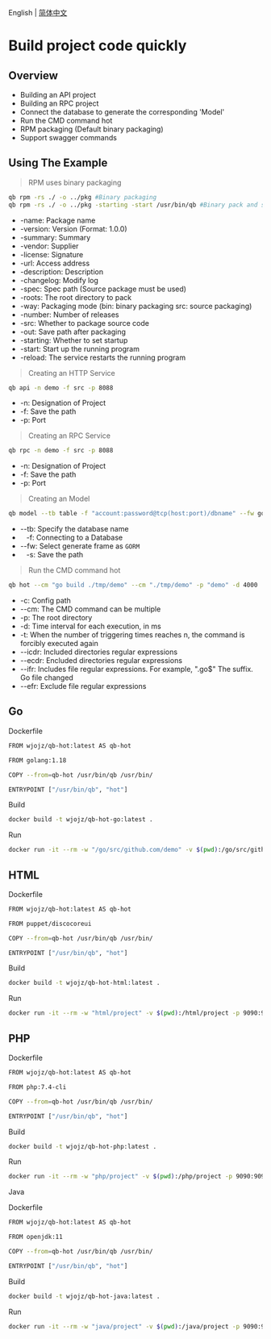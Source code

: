 
English | [简体中文](README-CN.md)

# Build project code quickly

## Overview

* Building an API project
* Building an RPC project
* Connect the database to generate the corresponding 'Model'
* Run the CMD command hot
* RPM packaging (Default binary packaging)
* Support swagger commands

## Using The Example


> RPM uses binary packaging

```sh
qb rpm -rs ./ -o ../pkg #Binary packaging
qb rpm -rs ./ -o ../pkg -starting -start /usr/bin/qb #Binary pack and set boot on
```

* -name: Package name
* -version: Version (Format: 1.0.0)
* -summary: Summary
* -vendor: Supplier
* -license: Signature
* -url: Access address
* -description: Description
* -changelog: Modify log
* -spec: Spec path (Source package must be used)
* -roots: The root directory to pack
* -way: Packaging mode (bin: binary packaging src: source packaging)
* -number: Number of releases
* -src: Whether to package source code
* -out: Save path after packaging
* -starting: Whether to set startup
* -start: Start up the running program
* -reload: The service restarts the running program

> Creating an HTTP Service  

```sh
qb api -n demo -f src -p 8088  
```

* -n: Designation of Project
* -f: Save the path
* -p: Port

> Creating an RPC Service

```sh
qb rpc -n demo -f src -p 8088  
```

* -n: Designation of Project
* -f: Save the path
* -p: Port

> Creating an Model

```sh
qb model --tb table -f "account:password@tcp(host:port)/dbname" --fw gorm  -s savepath --sw
```

* --tb: Specify the database name
* &nbsp;&nbsp;&nbsp;-f: Connecting to a Database
* --fw: Select generate frame as `GORM`
* &nbsp;&nbsp;&nbsp;-s: Save the path

> Run the CMD command hot

```sh
qb hot --cm "go build ./tmp/demo" --cm "./tmp/demo" -p "demo" -d 4000
```

* -c: Config path
* --cm: The CMD command can be multiple
* -p: The root directory
* -d: Time interval for each execution, in ms
* -t: When the number of triggering times reaches n, the command is forcibly executed again
* --icdr: Included directories regular expressions
* --ecdr: Encluded directories regular expressions
* --ifr: Includes file regular expressions. For example, ".go$" The suffix. Go file changed
* --efr: Exclude file regular expressions

## Go

Dockerfile

```sh
FROM wjojz/qb-hot:latest AS qb-hot

FROM golang:1.18

COPY --from=qb-hot /usr/bin/qb /usr/bin/

ENTRYPOINT ["/usr/bin/qb", "hot"]
```

Build

```sh
docker build -t wjojz/qb-hot-go:latest .
```

Run

```sh
docker run -it --rm -w "/go/src/github.com/demo" -v $(pwd):/go/src/github.com/demo -p 9090:9090 wjojz/qb-hot-go:latest  --cm "go run main.go"
```

## HTML

Dockerfile

```sh
FROM wjojz/qb-hot:latest AS qb-hot

FROM puppet/discocoreui

COPY --from=qb-hot /usr/bin/qb /usr/bin/

ENTRYPOINT ["/usr/bin/qb", "hot"]
```

Build

```sh
docker build -t wjojz/qb-hot-html:latest .
```

Run

```sh
docker run -it --rm -w "html/project" -v $(pwd):/html/project -p 9090:9090 wjojz/qb-hot-html:latest --cm "npm run build"
```

## PHP

Dockerfile

```sh
FROM wjojz/qb-hot:latest AS qb-hot

FROM php:7.4-cli

COPY --from=qb-hot /usr/bin/qb /usr/bin/

ENTRYPOINT ["/usr/bin/qb", "hot"]
```

Build

```sh
docker build -t wjojz/qb-hot-php:latest .
```

Run

```sh
docker run -it --rm -w "php/project" -v $(pwd):/php/project -p 9090:9090 wjojz/qb-hot-php:latest --cm "php hello.php"
```

Java

Dockerfile

```sh
FROM wjojz/qb-hot:latest AS qb-hot

FROM openjdk:11

COPY --from=qb-hot /usr/bin/qb /usr/bin/

ENTRYPOINT ["/usr/bin/qb", "hot"]
```

Build

```sh
docker build -t wjojz/qb-hot-java:latest .
```

Run

```sh
docker run -it --rm -w "java/project" -v $(pwd):/java/project -p 9090:9090 wjojz/qb-hot-java:latest --cm "java hello.java"
```
